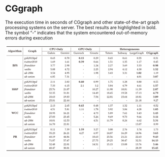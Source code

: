 # CGgraph
The execution time in seconds of CGgraph and other state-of-the-art graph processing systems on the server. The best
results are highlighted in bold. The symbol “-” indicates that the system encountered out-of-memory errors during execution

![](./The%20execution%20time%20in%20seconds%20of%20CGgraph%20and%20other%20state-of-the-art%20graph%20processing%20systems%20on%20the%20server.png)